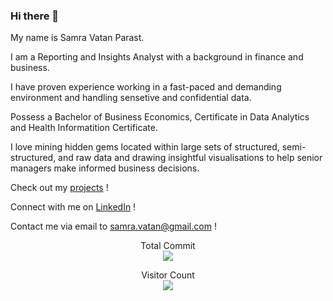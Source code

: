 ### Hi there 👋

<!--
**Samravp/SamraVP** is a ✨ _special_ ✨ repository because its `README.md` (this file) appears on your GitHub profile.

Here are some ideas to get you started:

- 🔭 I’m currently working on ...
- 🌱 I’m currently learning ...
- 👯 I’m looking to collaborate on ...
- 🤔 I’m looking for help with ...
- 💬 Ask me about ...
- 📫 How to reach me: ...
- 😄 Pronouns: ...
- ⚡ Fun fact: ...
-->

My name is Samra Vatan Parast.

I am a Reporting and Insights Analyst with a background in finance and business.

I have proven experience working in a fast-paced and demanding environment and handling sensetive and confidential data. 

Possess a Bachelor of Business Economics, Certificate in Data Analytics and Health Informatition Certificate.

I love mining hidden gems located within large sets of structured, semi-structured, and raw data and drawing insightful visualisations to help senior managers make informed business decisions.

Check out my [projects](https://github.com/Samravp?tab=repositories) !

Connect with me on [LinkedIn](https://www.linkedin.com/in/samravp/) !

Contact me via email to [samra.vatan@gmail.com](mailto:samra.vatan@gmail.com) !



<p align="center"> 
  Total Commit<br>
  <img src="https://github-readme-stats.vercel.app/api?username=Samravp&theme=dark&show_icons=true&hide=contribs,prs,stars,issues" />
</p>


<p align="center"> 
  Visitor Count<br>
  <img src="https://profile-counter.glitch.me/Samravp/count.svg"/>
</p>
